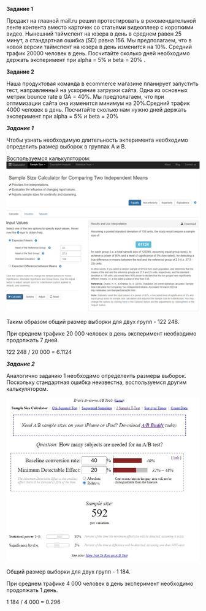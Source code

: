 **Задание 1**

Продакт на главной mail.ru решил протестировать в рекомендательной ленте контента вместо карточек со статьями видеоплеер с короткими видео. Нынешний таймспент на юзера в день в среднем равен 25 минут, а стандартная ошибка (SD) равна 156. Мы предполагаем, что в новой версии таймспент на юзера в день изменится на 10%. Средний трафик 20000 человек в день. Посчитайте сколько дней необходимо держать эксперимент при alpha = 5% и beta = 20% .

**Задание 2**

Наша продуктовая команда в ecommerce магазине планирует запустить тест, направленный на ускорение загрузки сайта. Одна из основных метрик bounce rate в GA = 40%. Мы предполагаем, что при оптимизации сайта она изменится минимум на 20%.Средний трафик 4000 человек в день. Посчитайте сколько нам нужно дней держать эксперимент при alpha = 5% и beta = 20%

***Задание 1***

Чтобы узнать необходимую длительность экперимента необходимо определить размер выборок в группах A и B.

Воспользуемся калькулятором:
![calc](1.jpg)

Таким образом общий размер выборки для двух групп - 122 248.

При среднем трафике 20 000 человек в день эксперимент необходимо продолжать 7 дней. 

122 248 / 20 000 = 6.1124

***Задание 2***

Аналогично заданию 1 необходимо определеить размеры выборок. Поскольку стандартная ошибка неизвестна, воспользуемся другим калькулятором.

![calc2](2.jpg)

Общий размер выборки для двух групп - 1 184.

При среднем трафике 4 000 человек в день эксперимент необходимо продолжать 1 день. 

1 184 / 4 000 = 0.296